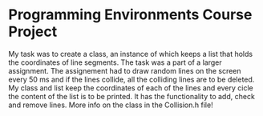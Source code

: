 # Programming Environments Course Project
My task was to create a class, an instance of which keeps a list that holds the coordinates of line segments. The task was a part of a larger assignment. The assignement had to draw random lines on the screen every 50 ms and if the lines collide, all the colliding lines are to be deleted. My class and list keep the coordinates of each of the lines and every cicle the content of the list is to be printed. It has the functionality to add, check and remove lines. More info on the class in the Collision.h file!